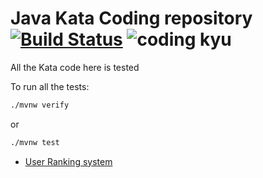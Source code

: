 # Java Kata Coding repository [![Build Status](https://travis-ci.com/fpineda3105/kata-coding.svg?branch=master)](https://travis-ci.com/fpineda3105/kata-coding) ![coding kyu](https://www.codewars.com/users/fpineda3105/badges/micro)
 
All the Kata code here is tested

To run all the tests:
```bash
./mvnw verify 
```
or

```bash
./mvnw test
```

- [User Ranking system](https://www.codewars.com/kata/51fda2d95d6efda45e00004e)